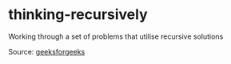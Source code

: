 # thinking-recursively
Working through a set of problems that utilise recursive solutions

Source: [geeksforgeeks][source]

[source]: (https://www.geeksforgeeks.org/recursion-practice-problems-solutions/)
